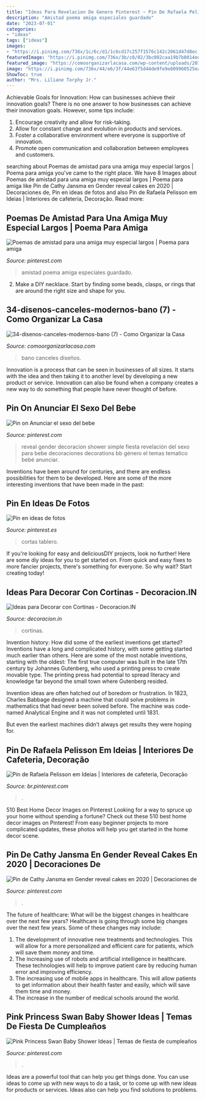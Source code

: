 ```yaml
---
title: "Ideas Para Revelacion De Genero Pinterest ~ Pin De Rafaela Pelisson Em Ideias"
description: "Amistad poema amiga especiales guardado"
date: "2023-07-01"
categories:
- "ideas"
tags: ["ideas"]
images:
- "https://i.pinimg.com/736x/1c/6c/d1/1c6cd17c257f1576c142c2061d47d8ec.jpg"
featuredImage: "https://i.pinimg.com/736x/3b/c0/02/3bc002caa19b7b8014ed1944a23d2adc.jpg"
featured_image: "https://comoorganizarlacasa.com/wp-content/uploads/2017/04/34-disenos-canceles-modernos-bano-7.jpg"
image: "https://i.pinimg.com/736x/44/e6/3f/44e63f5d44de9fe9e809960525ea3ec2.jpg"
ShowToc: true
author: "Mrs. Liliane Torphy Jr."
---
```



Achievable Goals for Innovation: How can businesses achieve their innovation goals?
There is no one answer to how businesses can achieve their innovation goals. However, some tips include:
1. Encourage creativity and allow for risk-taking.
2. Allow for constant change and evolution in products and services.
3. Foster a collaborative environment where everyone is supportive of innovation. 
4. Promote open communication and collaboration between employees and customers.

	

		
searching about Poemas de amistad para una amiga muy especial largos | Poema para amiga you've came to the right place. We have 8 Images about Poemas de amistad para una amiga muy especial largos | Poema para amiga like Pin de Cathy Jansma en Gender reveal cakes en 2020 | Decoraciones de, Pin en ideas de fotos and also Pin de Rafaela Pelisson em Ideias | Interiores de cafeteria, Decoração. Read more:
		
    
## Poemas De Amistad Para Una Amiga Muy Especial Largos | Poema Para Amiga

<img loading=lazy src="https://i.pinimg.com/736x/3b/c0/02/3bc002caa19b7b8014ed1944a23d2adc.jpg" onerror="this.onerror=null;this.src='https://tse3.mm.bing.net/th?id=OIP.gopF-1KvmkZUGge0FXMKfwHaJH&amp;pid=15.1';" alt="Poemas de amistad para una amiga muy especial largos | Poema para amiga">

_Source: pinterest.com_

>amistad poema amiga especiales guardado. 

	

2. Make a DIY necklace. Start by finding some beads, clasps, or rings that are around the right size and shape for you.

    
## 34-disenos-canceles-modernos-bano (7) - Como Organizar La Casa

<img loading=lazy src="https://comoorganizarlacasa.com/wp-content/uploads/2017/04/34-disenos-canceles-modernos-bano-7.jpg" onerror="this.onerror=null;this.src='https://tse3.mm.bing.net/th?id=OIP.er3_zfRmbgQPyP8bnkYA2gHaJ3&amp;pid=15.1';" alt="34-disenos-canceles-modernos-bano (7) - Como Organizar la Casa">

_Source: comoorganizarlacasa.com_

>bano canceles diseños. 

	

Innovation is a process that can be seen in businesses of all sizes. It starts with the idea and then taking it to another level by developing a new product or service. Innovation can also be found when a company creates a new way to do something that people have never thought of before.

    
## Pin On Anunciar El Sexo Del Bebe

<img loading=lazy src="https://i.pinimg.com/736x/4d/5b/bb/4d5bbb096ff32c6510324dde681885f0.jpg" onerror="this.onerror=null;this.src='https://tse4.mm.bing.net/th?id=OIP.HzhIa5XRPznRdrnwbCThmQHaJ3&amp;pid=15.1';" alt="Pin on Anunciar el sexo del bebe">

_Source: pinterest.com_

>reveal gender decoracion shower simple fiesta revelación del sexo para bebe decoraciones decorations bb género el temas tematico bebé anunciar. 

	

Inventions have been around for centuries, and there are endless possibilities for them to be developed. Here are some of the more interesting inventions that have been made in the past:

    
## Pin En Ideas De Fotos

<img loading=lazy src="https://i.pinimg.com/736x/44/e6/3f/44e63f5d44de9fe9e809960525ea3ec2.jpg" onerror="this.onerror=null;this.src='https://tse1.mm.bing.net/th?id=OIP.lujd8B_uEArRLr9igOVRLAHaLH&amp;pid=15.1';" alt="Pin en ideas de fotos">

_Source: pinterest.es_

>cortas tablero. 

	

If you're looking for easy and deliciousDIY projects, look no further! Here are some diy ideas for you to get started on. From quick and easy fixes to more fancier projects, there's something for everyone. So why wait? Start creating today!

    
## Ideas Para Decorar Con Cortinas - Decoracion.IN

<img loading=lazy src="https://decoracion.in/wp-content/uploads/ideas-decorar-ventanas.jpg" onerror="this.onerror=null;this.src='https://tse3.mm.bing.net/th?id=OIP.oyt1ZjLu_rWnF4iYGmTi5gHaJ4&amp;pid=15.1';" alt="Ideas para Decorar con Cortinas - Decoracion.IN">

_Source: decoracion.in_

>cortinas. 

	

Invention history: How did some of the earliest inventions get started?
Inventions have a long and complicated history, with some getting started much earlier than others. Here are some of the most notable inventions, starting with the oldest:
The first true computer was built in the late 17th century by Johannes Gutenberg, who used a printing press to create movable type. The printing press had potential to spread literacy and knowledge far beyond the small town where Gutenberg resided.

Invention ideas are often hatched out of boredom or frustration. In 1823, Charles Babbage designed a machine that could solve problems in mathematics that had never been solved before. The machine was code-named Analytical Engine and it was not completed until 1831.

But even the earliest machines didn’t always get results they were hoping for.

    
## Pin De Rafaela Pelisson Em Ideias | Interiores De Cafeteria, Decoração

<img loading=lazy src="https://i.pinimg.com/736x/c7/19/bf/c719bfe00c05010b1461af79677624a7.jpg" onerror="this.onerror=null;this.src='https://tse2.mm.bing.net/th?id=OIP.UPqZqzEfmdlJDg0Pv4ecxQHaJ3&amp;pid=15.1';" alt="Pin de Rafaela Pelisson em Ideias | Interiores de cafeteria, Decoração">

_Source: br.pinterest.com_

>. 

	

510 Best Home Decor Images on Pinterest
Looking for a way to spruce up your home without spending a fortune? Check out these 510 best home decor images on Pinterest! From easy beginner projects to more complicated updates, these photos will help you get started in the home decor scene.

    
## Pin De Cathy Jansma En Gender Reveal Cakes En 2020 | Decoraciones De

<img loading=lazy src="https://i.pinimg.com/736x/1c/6c/d1/1c6cd17c257f1576c142c2061d47d8ec.jpg" onerror="this.onerror=null;this.src='https://tse4.mm.bing.net/th?id=OIP.C4hiErna7kJ-w5wuiuQuJQHaHJ&amp;pid=15.1';" alt="Pin de Cathy Jansma en Gender reveal cakes en 2020 | Decoraciones de">

_Source: pinterest.com_

>. 

	

The future of healthcare: What will be the biggest changes in healthcare over the next few years?
Healthcare is going through some big changes over the next few years. Some of these changes may include: 
1. The development of innovative new treatments and technologies. This will allow for a more personalized and efficient care for patients, which will save them money and time. 
2. The increasing use of robots and artificial intelligence in healthcare. These technologies will help to improve patient care by reducing human error and improving efficiency. 
3. The increasing use of mobile apps in healthcare. This will allow patients to get information about their health faster and easily, which will save them time and money. 
4. The increase in the number of medical schools around the world.

    
## Pink Princess Swan Baby Shower Ideas | Temas De Fiesta De Cumpleaños

<img loading=lazy src="https://i.pinimg.com/736x/68/70/4b/68704bb462f12341ba0cb7181b6b1742.jpg" onerror="this.onerror=null;this.src='https://tse1.mm.bing.net/th?id=OIP.8eWuR6__pqm4wYaFPv985wHaKR&amp;pid=15.1';" alt="Pink Princess Swan Baby Shower Ideas | Temas de fiesta de cumpleaños">

_Source: pinterest.com_

>. 

	

Ideas are a powerful tool that can help you get things done. You can use ideas to come up with new ways to do a task, or to come up with new ideas for products or services. Ideas also can help you find solutions to problems.

